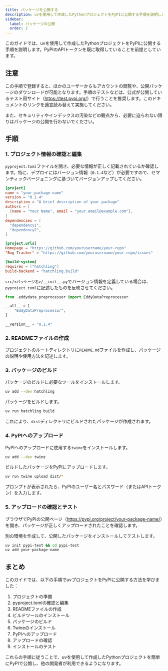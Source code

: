 ```yaml
---
title: パッケージを公開する
description: uvを使用して作成したPythonプロジェクトをPyPIに公開する手順を説明します。
sidebar:
  label: パッケージの公開
  order: 2
---
```


このガイドでは、uvを使用して作成したPythonプロジェクトをPyPIに公開する手順を説明します。PyPIのAPIトークンを既に取得していることを前提としています。

## 注意

この手順で登録すると、ほかのユーザーからもアカウントの閲覧や、公開パッケージのダウンロードが可能となります。手順のテストなどは、公式が公開しているテスト用サイト（<https://test.pypi.org/>）で行うことを推奨します。このドキュメントのリンクを適宜読み替えて実施してください。

また、セキュリティやインデックスの汚染などの観点から、必要に迫られない限りはパッケージの公開を行わないでください。

## 手順

### 1. プロジェクト情報の確認と編集

`pyproject.toml`ファイルを開き、必要な情報が正しく記載されているか確認します。特に、デプロイにはバージョン情報（`0.1.4`など）が必要ですので、セマンティックバージョニングに基づいてバージョンアップしてください。

```toml
[project]
name = "your-package-name"
version = "0.1.4"
description = "A brief description of your package"
authors = [
  {name = "Your Name", email = "your.email@example.com"},
]
dependencies = [
  "dependency1",
  "dependency2",
]

[project.urls]
Homepage = "https://github.com/yourusername/your-repo"
"Bug Tracker" = "https://github.com/yourusername/your-repo/issues"

[build-system]
requires = ["hatchling"]
build-backend = "hatchling.build"
```

`src/<パッケージ名>/__init__.py`でバージョン情報を定義している場合は、`pyproject.toml`に記述したものを反映させてください。

```py
from .eddydata_preprocessor import EddyDataPreprocessor

__all__ = [
    "EddyDataPreprocessor",
]

__version__ = "0.1.4"
```

### 2. READMEファイルの作成

プロジェクトのルートディレクトリに`README.md`ファイルを作成し、パッケージの説明や使用方法を記述します。

### 3. パッケージのビルド

パッケージのビルドに必要なツールをインストールします。

```bash
uv add --dev hatchling
```

パッケージをビルドします。

```bash
uv run hatchling build
```

これにより、`dist`ディレクトリにビルドされたパッケージが作成されます。

### 4. PyPIへのアップロード

PyPIへのアップロードに使用する`twine`をインストールします。

```bash
uv add --dev twine
```

ビルドしたパッケージをPyPIにアップロードします。

```bash
uv run twine upload dist/*
```

プロンプトが表示されたら、PyPIのユーザー名とパスワード（またはAPIトークン）を入力します。

### 5. アップロードの確認とテスト

ブラウザでPyPIの公開ページ（<https://pypi.org/project/your-package-name/>）を開き、パッケージが正しくアップロードされたことを確認します。

別の環境を作成して、公開したパッケージをインストールしてテストします。

```bash
uv init pypi-test && cd pypi-test
uv add your-package-name
```

## まとめ

このガイドでは、以下の手順でuvプロジェクトをPyPIに公開する方法を学びました：

1. プロジェクトの準備
2. pyproject.tomlの確認と編集
3. READMEファイルの作成
4. ビルドツールのインストール
5. パッケージのビルド
6. Twineのインストール
7. PyPIへのアップロード
8. アップロードの確認
9. インストールのテスト

これらの手順に従うことで、uvを使用して作成したPythonプロジェクトを簡単にPyPIで公開し、他の開発者が利用できるようになります。
